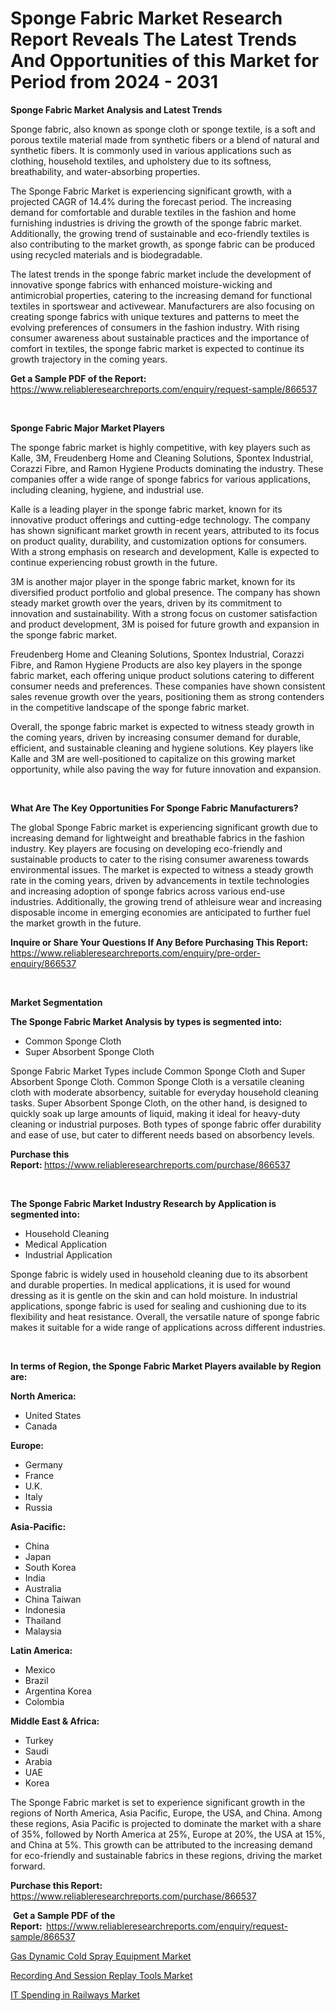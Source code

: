 <p><h1>Sponge Fabric Market Research Report Reveals The Latest Trends And Opportunities of this Market for Period from 2024 - 2031</h1></p><p><strong>Sponge Fabric Market Analysis and Latest Trends</strong></p>
<p><p>Sponge fabric, also known as sponge cloth or sponge textile, is a soft and porous textile material made from synthetic fibers or a blend of natural and synthetic fibers. It is commonly used in various applications such as clothing, household textiles, and upholstery due to its softness, breathability, and water-absorbing properties.</p><p>The Sponge Fabric Market is experiencing significant growth, with a projected CAGR of 14.4% during the forecast period. The increasing demand for comfortable and durable textiles in the fashion and home furnishing industries is driving the growth of the sponge fabric market. Additionally, the growing trend of sustainable and eco-friendly textiles is also contributing to the market growth, as sponge fabric can be produced using recycled materials and is biodegradable.</p><p>The latest trends in the sponge fabric market include the development of innovative sponge fabrics with enhanced moisture-wicking and antimicrobial properties, catering to the increasing demand for functional textiles in sportswear and activewear. Manufacturers are also focusing on creating sponge fabrics with unique textures and patterns to meet the evolving preferences of consumers in the fashion industry. With rising consumer awareness about sustainable practices and the importance of comfort in textiles, the sponge fabric market is expected to continue its growth trajectory in the coming years.</p></p>
<p><strong>Get a Sample PDF of the Report:&nbsp;</strong> <a href="https://www.reliableresearchreports.com/enquiry/request-sample/866537">https://www.reliableresearchreports.com/enquiry/request-sample/866537</a></p>
<p>&nbsp;</p>
<p><strong>Sponge Fabric Major Market Players</strong></p>
<p><p>The sponge fabric market is highly competitive, with key players such as Kalle, 3M, Freudenberg Home and Cleaning Solutions, Spontex Industrial, Corazzi Fibre, and Ramon Hygiene Products dominating the industry. These companies offer a wide range of sponge fabrics for various applications, including cleaning, hygiene, and industrial use.</p><p>Kalle is a leading player in the sponge fabric market, known for its innovative product offerings and cutting-edge technology. The company has shown significant market growth in recent years, attributed to its focus on product quality, durability, and customization options for consumers. With a strong emphasis on research and development, Kalle is expected to continue experiencing robust growth in the future.</p><p>3M is another major player in the sponge fabric market, known for its diversified product portfolio and global presence. The company has shown steady market growth over the years, driven by its commitment to innovation and sustainability. With a strong focus on customer satisfaction and product development, 3M is poised for future growth and expansion in the sponge fabric market.</p><p>Freudenberg Home and Cleaning Solutions, Spontex Industrial, Corazzi Fibre, and Ramon Hygiene Products are also key players in the sponge fabric market, each offering unique product solutions catering to different consumer needs and preferences. These companies have shown consistent sales revenue growth over the years, positioning them as strong contenders in the competitive landscape of the sponge fabric market.</p><p>Overall, the sponge fabric market is expected to witness steady growth in the coming years, driven by increasing consumer demand for durable, efficient, and sustainable cleaning and hygiene solutions. Key players like Kalle and 3M are well-positioned to capitalize on this growing market opportunity, while also paving the way for future innovation and expansion.</p></p>
<p>&nbsp;</p>
<p><strong>What Are The Key Opportunities For Sponge Fabric Manufacturers?</strong></p>
<p><p>The global Sponge Fabric market is experiencing significant growth due to increasing demand for lightweight and breathable fabrics in the fashion industry. Key players are focusing on developing eco-friendly and sustainable products to cater to the rising consumer awareness towards environmental issues. The market is expected to witness a steady growth rate in the coming years, driven by advancements in textile technologies and increasing adoption of sponge fabrics across various end-use industries. Additionally, the growing trend of athleisure wear and increasing disposable income in emerging economies are anticipated to further fuel the market growth in the future.</p></p>
<p><strong>Inquire or Share Your Questions If Any Before Purchasing This Report:</strong> <a href="https://www.reliableresearchreports.com/enquiry/pre-order-enquiry/866537">https://www.reliableresearchreports.com/enquiry/pre-order-enquiry/866537</a></p>
<p>&nbsp;</p>
<p><strong>Market Segmentation</strong></p>
<p><strong>The Sponge Fabric Market Analysis by types is segmented into:</strong></p>
<p><ul><li>Common Sponge Cloth</li><li>Super Absorbent Sponge Cloth</li></ul></p>
<p><p>Sponge Fabric Market Types include Common Sponge Cloth and Super Absorbent Sponge Cloth. Common Sponge Cloth is a versatile cleaning cloth with moderate absorbency, suitable for everyday household cleaning tasks. Super Absorbent Sponge Cloth, on the other hand, is designed to quickly soak up large amounts of liquid, making it ideal for heavy-duty cleaning or industrial purposes. Both types of sponge fabric offer durability and ease of use, but cater to different needs based on absorbency levels.</p></p>
<p><strong>Purchase this Report:&nbsp;</strong><a href="https://www.reliableresearchreports.com/purchase/866537">https://www.reliableresearchreports.com/purchase/866537</a></p>
<p>&nbsp;</p>
<p><strong>The Sponge Fabric Market Industry Research by Application is segmented into:</strong></p>
<p><ul><li>Household Cleaning</li><li>Medical Application</li><li>Industrial Application</li></ul></p>
<p><p>Sponge fabric is widely used in household cleaning due to its absorbent and durable properties. In medical applications, it is used for wound dressing as it is gentle on the skin and can hold moisture. In industrial applications, sponge fabric is used for sealing and cushioning due to its flexibility and heat resistance. Overall, the versatile nature of sponge fabric makes it suitable for a wide range of applications across different industries.</p></p>
<p>&nbsp;</p>
<p><strong>In terms of Region, the Sponge Fabric Market Players available by Region are:</strong></p>
<p>
    <p> <strong> North America: </strong>
        <ul>
            <li>United States</li>
            <li>Canada</li>
        </ul>
        </p> 
    <p> <strong> Europe: </strong>
        <ul>
            <li>Germany</li>
            <li>France</li>
            <li>U.K.</li>
            <li>Italy</li>
            <li>Russia</li>
        </ul>
        </p> 
    <p> <strong> Asia-Pacific: </strong>
        <ul>
            <li>China</li>
            <li>Japan</li>
            <li>South Korea</li>
            <li>India</li>
            <li>Australia</li>
            <li>China Taiwan</li>
            <li>Indonesia</li>
            <li>Thailand</li>
            <li>Malaysia</li>
        </ul>
        </p> 
    <p> <strong> Latin America: </strong>
        <ul>
            <li>Mexico</li>
            <li>Brazil</li>
            <li>Argentina Korea</li>
            <li>Colombia</li>
        </ul>
        </p> 
    <p> <strong> Middle East & Africa: </strong>
        <ul>
            <li>Turkey</li>
            <li>Saudi</li>
            <li>Arabia</li>
            <li>UAE</li>
            <li>Korea</li>
        </ul>
    </p>
    </p>
<p><p>The Sponge Fabric market is set to experience significant growth in the regions of North America, Asia Pacific, Europe, the USA, and China. Among these regions, Asia Pacific is projected to dominate the market with a share of 35%, followed by North America at 25%, Europe at 20%, the USA at 15%, and China at 5%. This growth can be attributed to the increasing demand for eco-friendly and sustainable fabrics in these regions, driving the market forward.</p></p>
<p><strong>Purchase this Report: </strong><a href="https://www.reliableresearchreports.com/purchase/866537">https://www.reliableresearchreports.com/purchase/866537</a></p>
<p>&nbsp;<strong>Get a Sample PDF of the Report:&nbsp;&nbsp;</strong><a href="https://www.reliableresearchreports.com/enquiry/request-sample/866537">https://www.reliableresearchreports.com/enquiry/request-sample/866537</a></p>
<p><strong></strong></p>
<p><p><a href="https://view.publitas.com/reportprime-1/gas-dynamic-cold-spray-equipment-market-size-share-trends-analysis-report-by-material-by-type-by-end-user-by-region-and-segment-forecasts-2024-2031/">Gas Dynamic Cold Spray Equipment Market</a></p><p><a href="https://view.publitas.com/reportprime-1/global-recording-and-session-replay-tools-market-by-types-applications-and-major-players-with-regional-growth-rate-analysis-and-development-situation-from-2024-to-2031/">Recording And Session Replay Tools Market</a></p><p><a href="https://view.publitas.com/reportprime-1/it-spending-in-railways-market-size-and-examines-its-market-scope-with-a-primary-focus-on-growth-opportunities-and-forecasted-trends-spanning-from-2024-to-2031/">IT Spending in Railways Market</a></p></p>